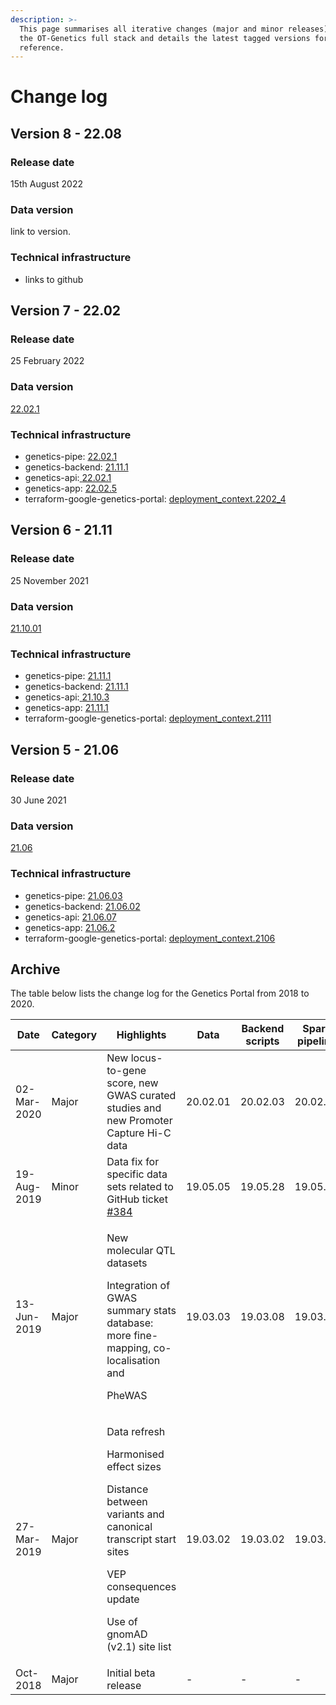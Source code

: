 ```yaml
---
description: >-
  This page summarises all iterative changes (major and minor releases) across
  the OT-Genetics full stack and details the latest tagged versions for
  reference.
---
```


# Change log

## Version 8 - 22.08

### Release date

15th August 2022

### Data version

link to version.

### Technical infrastructure

* links to github

## Version 7 - 22.02

### Release date

25 February 2022

### Data version&#x20;

[22.02.1](http://ftp.ebi.ac.uk/pub/databases/opentargets/genetics/22.02.01/)

### Technical infrastructure

* genetics-pipe: [22.02.1](https://github.com/opentargets/genetics-pipe/releases/tag/22.02.1)
* genetics-backend: [21.11.1](https://github.com/opentargets/genetics-backend/releases/tag/21.11.1)
* genetics-api:[ ](https://github.com/opentargets/genetics-api/releases/tag/21.06.07)[22.02.1](https://github.com/opentargets/genetics-api/releases/tag/22.02.1)
* genetics-app: [22.02.5](https://github.com/opentargets/genetics-app/releases/tag/22.02.5)
* terraform-google-genetics-portal: [deployment\_context.2202\_4](https://github.com/opentargets/terraform-google-opentargets-platform/blob/main/profiles/deployment\_context.2202\_4)

## Version 6 - 21.11

### Release date

25 November 2021

### Data version&#x20;

[21.10.01](http://ftp.ebi.ac.uk/pub/databases/opentargets/genetics/)

### Technical infrastructure

* genetics-pipe: [21.11.1](https://github.com/opentargets/genetics-pipe/releases)
* genetics-backend: [21.11.1](https://github.com/opentargets/genetics-backend/releases)
* genetics-api:[ ](https://github.com/opentargets/genetics-api/releases/tag/21.06.07)[21.10.3](https://github.com/opentargets/genetics-api/tags)
* genetics-app: [21.11.1](https://github.com/opentargets/genetics-app/releases/tag/21.11.1)
* terraform-google-genetics-portal: [deployment\_context.2111](https://github.com/opentargets/terraform-google-genetics-portal/blob/main/profiles/deployment\_context.2111)

## Version 5 - 21.06

### Release date

30 June 2021

### Data version&#x20;

[21.06](http://ftp.ebi.ac.uk/pub/databases/opentargets/genetics)

### Technical infrastructure

* genetics-pipe: [21.06.03](https://github.com/opentargets/genetics-pipe/releases/tag/21.06.03)
* genetics-backend: [21.06.02](https://github.com/opentargets/genetics-backend/releases/tag/21.06.02)
* genetics-api: [21.06.07](https://github.com/opentargets/genetics-api/releases/tag/21.06.07)
* genetics-app: [21.06.2](https://github.com/opentargets/genetics-app/releases/tag/21.06.2)
* terraform-google-genetics-portal: [deployment\_context.2106](https://github.com/opentargets/terraform-google-genetics-portal/blob/main/profiles/deployment\_context.2106)

## Archive

The table below lists the change log for the Genetics Portal from 2018 to 2020.

| Date        | Category | Highlights                                                                                                                                                                                | Data     | Backend scripts | Spark pipeline | Graph QL API | Web App |
| ----------- | -------- | ----------------------------------------------------------------------------------------------------------------------------------------------------------------------------------------- | -------- | --------------- | -------------- | ------------ | ------- |
| 02-Mar-2020 | Major    | New locus-to-gene score,  new GWAS curated studies and new Promoter Capture Hi-C data                                                                                                     | 20.02.01 | 20.02.03        | 20.02.01       | 20.02.07     | 0.4.0   |
| 19-Aug-2019 | Minor    | Data fix for specific data sets related to GitHub ticket [#384](https://github.com/opentargets/genetics/issues/384)                                                                       | 19.05.05 | 19.05.28        | 19.05.15       | 19.05.26     | 0.3.2   |
| 13-Jun-2019 | Major    | <p>New molecular QTL datasets</p><p>Integration of GWAS summary stats database: more fine-mapping, co-localisation and </p><p>PheWAS</p>                                                  | 19.03.03 | 19.03.08        | 19.03.10       | 19.03.11     | 0.3.2   |
| 27-Mar-2019 | Major    | <p>Data refresh</p><p>Harmonised effect sizes</p><p>Distance between variants and canonical transcript start sites</p><p>VEP consequences update</p><p>Use of gnomAD (v2.1) site list</p> | 19.03.02 | 19.03.02        | 19.03.10       | 19.03.10     | 0.2.0   |
| Oct-2018    | Major    | Initial beta release                                                                                                                                                                      | -        | -               | -              | -            | 0.1.0   |
